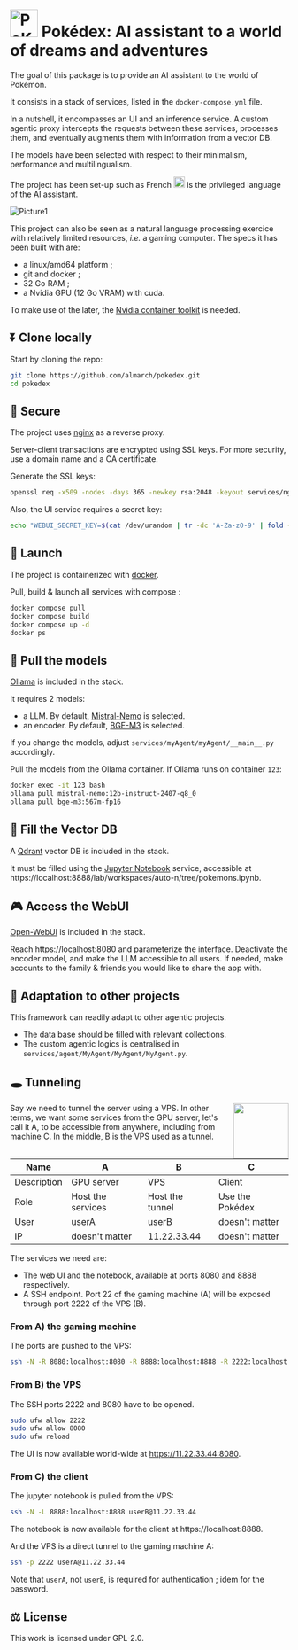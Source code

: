 # <img src="https://github.com/user-attachments/assets/bfe58e17-99f6-4ad7-af1a-ce25b21cbc6a" alt="PoKéDeX" width="50"/> Pokédex: AI assistant to a world of dreams and adventures

The goal of this package is to provide an AI assistant to the world of Pokémon.

It consists in a stack of services, listed in the `docker-compose.yml` file.

In a nutshell, it encompasses an UI and an inference service. A custom agentic proxy intercepts the requests between these services, processes them, and eventually augments them with information from a vector DB.

The models have been selected with respect to their minimalism, performance and multilingualism.

The project has been set-up such as French <img src="https://upload.wikimedia.org/wikipedia/commons/c/c3/Flag_of_France.svg" alt="fr" width="20"/> is the privileged language of the AI assistant.

![Picture1](https://github.com/user-attachments/assets/d3b2aea5-9b25-4bcd-9c53-92093d1b450a)

This project can also be seen as a natural language processing exercice with relatively limited resources, _i.e._ a gaming computer. The specs it has been built with are:

- a linux/amd64 platform ;
- git and docker ;
- 32 Go RAM ;
- a Nvidia GPU (12 Go VRAM) with cuda.

To make use of the later, the [Nvidia container toolkit](https://docs.nvidia.com/datacenter/cloud-native/container-toolkit/latest/install-guide.html) is needed.

## ⏬ Clone locally

Start by cloning the repo:

```sh
git clone https://github.com/almarch/pokedex.git
cd pokedex
```

## 🔐 Secure

The project uses [nginx](https://github.com/nginx/nginx) as a reverse proxy.

Server-client transactions are encrypted using SSL keys. For more security, use a domain name and a CA certificate.

Generate the SSL keys:

```sh
openssl req -x509 -nodes -days 365 -newkey rsa:2048 -keyout services/nginx/ssl/ssl.key -out services/nginx/ssl/ssl.crt -subj "/CN=localhost"
```

Also, the UI service requires a secret key:

```sh
echo "WEBUI_SECRET_KEY=$(cat /dev/urandom | tr -dc 'A-Za-z0-9' | fold -w 32 | head -n 1)" > .env
```

## 🚀 Launch

The project is containerized with [docker](https://github.com/docker).

Pull, build & launch all services with compose :

```sh
docker compose pull
docker compose build
docker compose up -d
docker ps
```

## 🦙 Pull the models

[Ollama](https://github.com/ollama/ollama) is included in the stack.

It requires 2 models:
- a LLM. By default, [Mistral-Nemo](https://huggingface.co/mistralai/Mistral-Nemo-Instruct-2407) is selected.
- an encoder. By default, [BGE-M3](https://huggingface.co/BAAI/bge-m3) is selected.

If you change the models, adjust `services/myAgent/myAgent/__main__.py` accordingly.

Pull the models from the Ollama container. If Ollama runs on container `123`:

```sh
docker exec -it 123 bash
ollama pull mistral-nemo:12b-instruct-2407-q8_0
ollama pull bge-m3:567m-fp16
```

## 🧩 Fill the Vector DB

A [Qdrant](https://github.com/qdrant/qdrant) vector DB is included in the stack.

It must be filled using the [Jupyter Notebook](https://github.com/jupyter/notebook) service, accessible at https://localhost:8888/lab/workspaces/auto-n/tree/pokemons.ipynb.

## 🎮 Access the WebUI

[Open-WebUI](https://github.com/open-webui/open-webui) is included in the stack.

Reach https://localhost:8080 and parameterize the interface. Deactivate the encoder model, and make the LLM accessible to all users. If needed, make accounts to the family & friends you would like to share the app with.

## 🔀 Adaptation to other projects

This framework can readily adapt to other agentic projects.

- The data base should be filled with relevant collections.
- The custom agentic logics is centralised in `services/agent/MyAgent/MyAgent/MyAgent.py`.

## 🕳️ Tunneling

<img src="https://github.com/user-attachments/assets/86197798-9039-484b-9874-85f529fba932" width="100px" align="right"/>

Say we need to tunnel the server using a VPS. In other terms, we want some services from the GPU server, let's call it A, to be accessible from anywhere, including from machine C. In the middle, B is the VPS used as a tunnel. 

Name|A  |B  |C  |
---|---|---|---
Description|GPU server  |VPS  |Client  |
Role|Host the services  |Host the tunnel  |Use the Pokédex  | 
User|userA  |userB  | doesn't matter   | 
IP|doesn't matter  |11.22.33.44  | doesn't matter  | 

The services we need are:
- The web UI and the notebook, available at ports 8080 and 8888 respectively.
- A SSH endpoint. Port 22 of the gaming machine (A) will be exposed through port 2222 of the VPS (B).

### From A) the gaming machine
The ports are pushed to the VPS:

```sh
ssh -N -R 8080:localhost:8080 -R 8888:localhost:8888 -R 2222:localhost:22 userB@11.22.33.44
```

### From B) the VPS
The SSH ports 2222 and 8080 have to be opened.

```sh
sudo ufw allow 2222
sudo ufw allow 8080
sudo ufw reload
```

The UI is now available world-wide at https://11.22.33.44:8080.

### From C) the client
The jupyter notebook is pulled from the VPS:

```sh
ssh -N -L 8888:localhost:8888 userB@11.22.33.44
```

The notebook is now available for the client at https://localhost:8888.

And the VPS is a direct tunnel to the gaming machine A:

```sh
ssh -p 2222 userA@11.22.33.44
```

Note that `userA`, not `userB`, is required for authentication ; idem for the password.

## ⚖️ License

This work is licensed under GPL-2.0.
